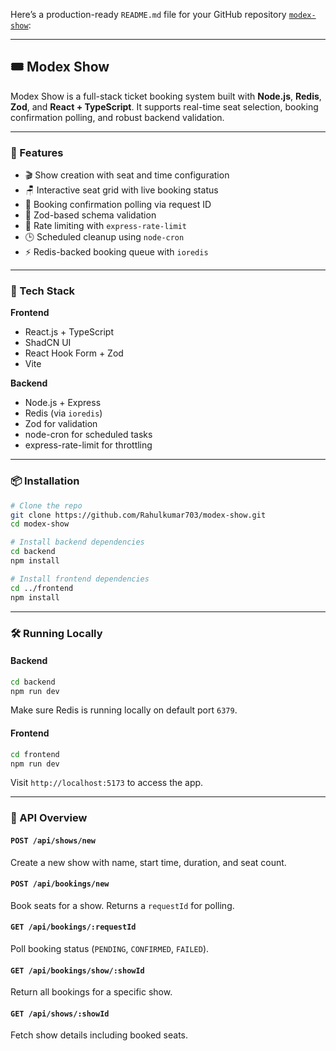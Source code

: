 Here’s a production-ready `README.md` file for your GitHub repository [`modex-show`](https://github.com/Rahulkumar703/modex-show):

---

## 🎟️ Modex Show

Modex Show is a full-stack ticket booking system built with **Node.js**, **Redis**, **Zod**, and **React + TypeScript**. It supports real-time seat selection, booking confirmation polling, and robust backend validation.

---

### 🚀 Features

- 🎬 Show creation with seat and time configuration
- 🪑 Interactive seat grid with live booking status
- 🔁 Booking confirmation polling via request ID
- 🧠 Zod-based schema validation
- 🧱 Rate limiting with `express-rate-limit`
- 🕒 Scheduled cleanup using `node-cron`
- ⚡ Redis-backed booking queue with `ioredis`

---

### 🧩 Tech Stack

**Frontend**

- React.js + TypeScript
- ShadCN UI
- React Hook Form + Zod
- Vite

**Backend**

- Node.js + Express
- Redis (via `ioredis`)
- Zod for validation
- node-cron for scheduled tasks
- express-rate-limit for throttling

---

### 📦 Installation

```bash
# Clone the repo
git clone https://github.com/Rahulkumar703/modex-show.git
cd modex-show

# Install backend dependencies
cd backend
npm install

# Install frontend dependencies
cd ../frontend
npm install
```

---

### 🛠️ Running Locally

#### Backend

```bash
cd backend
npm run dev
```

Make sure Redis is running locally on default port `6379`.

#### Frontend

```bash
cd frontend
npm run dev
```

Visit `http://localhost:5173` to access the app.

---

### 📐 API Overview

#### `POST /api/shows/new`

Create a new show with name, start time, duration, and seat count.

#### `POST /api/bookings/new`

Book seats for a show. Returns a `requestId` for polling.

#### `GET /api/bookings/:requestId`

Poll booking status (`PENDING`, `CONFIRMED`, `FAILED`).

#### `GET /api/bookings/show/:showId`

Return all bookings for a specific show.

#### `GET /api/shows/:showId`

Fetch show details including booked seats.
